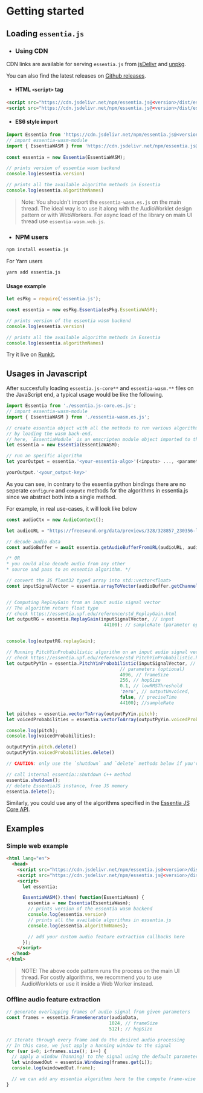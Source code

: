 # Getting started

## Loading `essentia.js`

- ### Using CDN 

CDN links are available for serving `essentia.js` from [jsDelivr](https://www.jsdelivr.com/package/npm/essentia.js) and [unpkg](https://unpkg.com/browse/essentia.js@0.1.1/). 

You can also find the latest releases on [Github releases](https://github.com/MTG/essentia.js/releases).

  
- #### HTML `<script>` tag

```html
<script src="https://cdn.jsdelivr.net/npm/essentia.js@<version>/dist/essentia-wasm.web.js"></script>
<script src="https://cdn.jsdelivr.net/npm/essentia.js@<version>/dist/essentia.js-*.js"></script>
```

- #### ES6 style import

```javascript
import Essentia from 'https://cdn.jsdelivr.net/npm/essentia.js@<version>/dist/essentia.js-core.es.js';
// import essentia-wasm-module
import { EssentiaWASM } from 'https://cdn.jsdelivr.net/npm/essentia.js@<version>/dist/essentia-wasm.es.js';
  
const essentia = new Essentia(EssentiaWASM);

// prints version of essentia wasm backend
console.log(essentia.version)

// prints all the available algorithm methods in Essentia
console.log(essentia.algorithmNames)
```

> Note: You shouldn't import the `essentia-wasm.es.js` on the main thread. The ideal way is to use it along with the AudioWorklet design pattern or with WebWorkers. For async load of the library on main UI thread use `essentia-wasm.web.js`. 

- ### NPM users

```bash
npm install essentia.js
```
For Yarn users

```bash
yarn add essentia.js
```

#### Usage example

```javascript
let esPkg = require('essentia.js');

const essentia = new esPkg.Essentia(esPkg.EssentiaWASM);

// prints version of the essentia wasm backend
console.log(essentia.version)

// prints all the available algorithm methods in Essentia
console.log(essentia.algorithmNames)
```

Try it live on [Runkit](https://npm.runkit.com/essentia.js).

## Usages in Javascript

After succesfully loading `essentia.js-core**` and `essentia-wasm.**` files on the JavaScript end, a typical usage would be like the following.

```javascript
import Essentia from './essentia.js-core.es.js';
// import essentia-wasm-module
import { EssentiaWASM } from './essentia-wasm.es.js';

// create essentia object with all the methods to run various algorithms
// by loading the wasm back-end.
// here, `EssentiaModule` is an emscripten module object imported to the global namespace
let essentia = new Essentia(EssentiaWASM);

// run an specific algorithm
let yourOutput = essentia.'<your-essentia-algo>'(<inputs> ..., <parameters> (optional)...);

yourOutput.'<your_output-key>'
```

As you can see, in contrary to the essentia python bindings there are no seperate `configure` and `compute` methods for the algorithms in essentia.js since we abstract both into a single method.

For example, in real use-cases, it will look like below

```javascript
const audioCtx = new AudioContext();

let audioURL = "https://freesound.org/data/previews/328/328857_230356-lq.mp3";

// decode audio data
const audioBuffer = await essentia.getAudioBufferFromURL(audioURL, audioCtx);            

/* OR
* you could also decode audio from any other 
* source and pass to an essentia algorithm. */

// convert the JS float32 typed array into std::vector<float>
const inputSignalVector = essentia.arrayToVector(audioBuffer.getChannelData(0));


// Computing ReplayGain from an input audio signal vector
// The algorithm return float type
// check https://essentia.upf.edu/reference/std_ReplayGain.html
let outputRG = essentia.ReplayGain(inputSignalVector, // input
                                    44100); // sampleRate (parameter optional)


console.log(outputRG.replayGain);

// Running PitchYinProbabilistic algorithm on an input audio signal vector
// check https://essentia.upf.edu/reference/std_PitchYinProbabilistic.html
let outputPyYin = essentia.PitchYinProbabilistic(inputSignalVector, // input
                                          // parameters (optional)
                                          4096, // frameSize 
                                          256, // hopSize
                                          0.1, // lowRMSThreshold
                                          'zero', // outputUnvoiced,
                                          false, // preciseTime
                                          44100); //sampleRate

let pitches = essentia.vectorToArray(outputPyYin.pitch);
let voicedProbabilities = essentia.vectorToArray(outputPyYin.voicedProbabilities);

console.log(pitch);
console.log(voicedProbabilities);

outputPyYin.pitch.delete()
outputPyYin.voicedProbabilities.delete()

// CAUTION: only use the `shutdown` and `delete` methods below if you've finished your analysis and don't plan on re-using Essentia again in your program lifecycle.

// call internal essentia::shutdown C++ method
essentia.shutdown();
// delete EssentiaJS instance, free JS memory 
essentia.delete();
```

Similarly, you could use any of the algorithms specified in the [Essentia JS Core API](https://mtg.github.io/essentia.js/docs/api/Essentia.html).


## Examples

### Simple web example 

```html
<html lang="en">
  <head>
    <script src="https://cdn.jsdelivr.net/npm/essentia.js@<version>/dist/essentia-wasm.web.js"></script>
    <script src="https://cdn.jsdelivr.net/npm/essentia.js@<version>/dist/essentia.js-core.js"></script>
    <script>
      let essentia;

      EssentiaWASM().then( function(EssentiaWasm) {
        essentia = new Essentia(EssentiaWasm);
        // prints version of the essentia wasm backend
        console.log(essentia.version)
        // prints all the available algorithms in essentia.js 
        console.log(essentia.algorithmNames);

        // add your custom audio feature extraction callbacks here
      });
    </script>
  </head>
</html>
```
> NOTE: The above code pattern runs the process on the main UI thread. For costly algorithms, we recommend you to use AudioWorklets or use it inside a Web Worker instead. 

### Offline audio feature extraction

```javascript
// generate overlapping frames of audio signal from given parameters
const frames = essentia.FrameGenerator(audioData, 
                                      1024, // frameSize
                                      512); // hopSize

// Iterate through every frame and do the desired audio processing
// In this case, we just apply a hanning window to the signal 
for (var i=0; i<frames.size(); i++) {
  // apply a window (hanning) to the signal using the default parameters
  let windowedOut = essentia.Windowing(frames.get(i));
  console.log(windowedOut.frame);

  // we can add any essentia algorithms here to the compute frame-wise audio feature
}
```